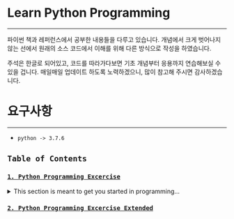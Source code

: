 # Learn Python Programming
---
파이썬 책과 레퍼런스에서 공부한 내용들을 다루고 있습니다.
개념에서 크게 벗어나지 않는 선에서 원래의 소스 코드에서 이해를 위해 다른 방식으로 작성을 하였습니다.

주석은 한글로 되어있고, 코드를 따라가다보면 기초 개념부터 응용까지 연습해보실 수 있을 겁니다. 
매일매일 업데이트 하도록 노력하겠으니, 많이 참고해 주시면 감사하겠습니다.

# 요구사항
---
* `python -> 3.7.6`


## `Table of Contents`

### [`1. Python Programming Excercise`](https://github.com/jinkyukim-me/Learn-Python-Programming/tree/master/exercises)
<details>
    <summary>
        This section is meant to get you started in programming...
    </summary>
        Instruction is where I tell you to do a sequence of controlled exercises designed to build a skill through repetition. This technique works very well with beginners who know nothing and need to acquire basic skills before they can understand more complex topics. It’s used in everything from martial arts to music to even basic math and reading skills. This book instructs you in Python by slowly building and establishing skills through techniques such as practice and memorization, then applying them to increasingly difficult problems. By the end of the book you will have the tools needed to begin learning more complex programming topics. I like to tell people that my book gives you your “programming black belt.” What this means is that you know the basics well enough to now start learning programming. If you work hard, take your time, and build these skills, you will learn to code.
</details>

### [`2. Python Programming Excercise Extended`](https://github.com/jinkyukim-me/Learn-Python-Programming/tree/master/exercises-extended)
